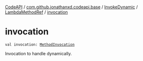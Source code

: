 [CodeAPI](../../../index.md) / [com.github.jonathanxd.codeapi.base](../../index.md) / [InvokeDynamic](../index.md) / [LambdaMethodRef](index.md) / [invocation](.)

# invocation

`val invocation: `[`MethodInvocation`](../../-method-invocation/index.md)

Invocation to handle dynamically.

